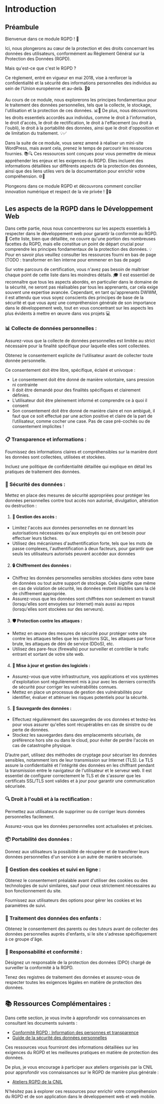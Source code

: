 # Introduction

## Préambule

Bienvenue dans ce module RGPD ! 🎉

Ici, nous plongerons au cœur de la protection et des droits concernant les données des utilisateurs, conformément au Règlement Général sur la Protection des Données (RGPD).

Mais qu'est-ce que c'est le RGPD ?

Ce règlement, entré en vigueur en mai 2018, vise à renforcer la confidentialité et la sécurité des informations personnelles des individus au sein de l'Union européenne et au-delà. 💼🔒

Au cours de ce module, nous explorerons les principes fondamentaux pour le traitement des données personnelles, tels que la collecte, le stockage, l'utilisation et la protection de ces données. 📊🔐
De plus, nous découvrirons les droits essentiels accordés aux individus, comme le droit à l'information, le droit d'accès, le droit de rectification, le droit à l'effacement (ou droit à l'oubli), le droit à la portabilité des données, ainsi que le droit d'opposition et de limitation du traitement. 💡✅

Dans la suite de ce module, vous serez amené à réaliser un mini-site WordPress, mais avant cela, prenez le temps de parcourir les ressources fournies. 📚🔍
Ces ressources sont conçues pour vous permettre de mieux appréhender les enjeux et les exigences du RGPD. Elles incluent des informations détaillées sur différents aspects de la protection des données, ainsi que des liens utiles vers de la documentation pour enrichir votre compréhension. 🌐📖

Plongeons dans ce module RGPD et découvrons comment concilier innovation numérique et respect de la vie privée ! 🚀🔒

## Les aspects de la RGPD dans le Développement Web

Dans cette partie, nous nous concentrerons sur les aspects essentiels à respecter dans le développement web pour garantir la conformité au RGPD. 📝
Cette liste, bien que détaillée, ne couvre qu'une portion des nombreuses facettes du RGPD, mais elle constitue un point de départ crucial pour comprendre les principes fondamentaux de la protection des données. 💡
Pour en savoir plus veuillez consulter les ressources fourni en bas de page (TODO : transformer en lien interne pour emmener en bas de page)

Sur votre parcours de certification, vous n'avez pas besoin de maîtriser chaque point de cette liste dans les moindres détails. 🎓
Il est essentiel de reconnaître que tous les aspects abordés, en particulier dans le domaine de la sécurité, ne seront pas réalisables par tous les apprenants, car cela exige souvent une expertise avancée.
Cependant, en tant qu'apprenants DWWM, il est attendu que vous soyez conscients des principes de base de la sécurité et que vous ayez une compréhension générale de son importance dans le développement web, tout en vous concentrant sur les aspects les plus évidents à mettre en œuvre dans vos projets 💻

### 📊 Collecte de données personnelles :

Assurez-vous que la collecte de données personnelles est limitée au strict nécessaire pour la finalité spécifique pour laquelle elles sont collectées.

Obtenez le consentement explicite de l'utilisateur avant de collecter toute donnée personnelle.

Ce consentement doit être libre, spécifique, éclairé et univoque :

- Le consentement doit être donné de manière volontaire, sans pression ni contrainte
- Il doit être demandé pour des finalités spécifiques et clairement définies.
- L’utilisateur doit être pleinement informé et comprendre ce à quoi il consent
- Son consentement doit être donné de manière claire et non ambiguë, il faut que ce soit effectué par une action positive et claire de la part de l’utilisateur, comme cocher une case. Pas de case pré-cochés ou de consentement implicites !

### 📋 Transparence et informations :

Fournissez des informations claires et compréhensibles sur la manière dont les données sont collectées, utilisées et stockées.

Incluez une politique de confidentialité détaillée qui explique en détail les pratiques de traitement des données.

### 🔐 Sécurité des données :

Mettez en place des mesures de sécurité appropriées pour protéger les données personnelles contre tout accès non autorisé, divulgation, altération ou destruction :

1. #### 🔑 Gestion des accès :

- Limitez l'accès aux données personnelles en ne donnant les autorisations nécessaires qu'aux employés qui en ont besoin pour effectuer leurs tâches.
- Utilisez des mécanismes d'authentification forte, tels que les mots de passe complexes, l'authentification à deux facteurs, pour garantir que seuls les utilisateurs autorisés peuvent accéder aux données

2. #### 🔒 Chiffrement des données :

- Chiffrez les données personnelles sensibles stockées dans votre base de données ou tout autre support de stockage. Cela signifie que même en cas de violation de sécurité, les données restent illisibles sans la clé de chiffrement appropriée.
- Assurez-vous que les données sont chiffrées non seulement en transit (lorsqu'elles sont envoyées sur Internet) mais aussi au repos (lorsqu'elles sont stockées sur des serveurs).

3. #### 🛡️ Protection contre les attaques :

- Mettez en œuvre des mesures de sécurité pour protéger votre site contre les attaques telles que les injections SQL, les attaques par force brute, les attaques de déni de service (DDoS), etc.
- Utilisez des pare-feux (firewalls) pour surveiller et contrôler le trafic entrant et sortant de votre site web.

4. #### 🔄 Mise à jour et gestion des logiciels :

- Assurez-vous que votre infrastructure, vos applications et vos systèmes d'exploitation sont régulièrement mis à jour avec les derniers correctifs de sécurité pour corriger les vulnérabilités connues.
- Mettez en place un processus de gestion des vulnérabilités pour identifier, évaluer et atténuer les risques potentiels pour la sécurité.

5. #### 💾 Sauvegarde des données :

- Effectuez régulièrement des sauvegardes de vos données et testez-les pour vous assurer qu'elles sont récupérables en cas de sinistre ou de perte de données.
- Stockez les sauvegardes dans des emplacements sécurisés, de préférence hors site ou dans le cloud, pour éviter de perdre l'accès en cas de catastrophe physique.

D’autre part, utilisez des méthodes de cryptage pour sécuriser les données sensibles, notamment lors de leur transmission sur Internet (TLS). Le TLS assure la confidentialité et l'intégrité des données en les chiffrant pendant la transmission entre le navigateur de l'utilisateur et le serveur web. Il est essentiel de configurer correctement le TLS et de s'assurer que les certificats SSL/TLS sont valides et à jour pour garantir une communication sécurisée.

### 🔍 Droit à l'oubli et à la rectification :

Permettez aux utilisateurs de supprimer ou de corriger leurs données personnelles facilement.

Assurez-vous que les données personnelles sont actualisées et précises.

### 📦 Portabilité des données :

Donnez aux utilisateurs la possibilité de récupérer et de transférer leurs données personnelles d'un service à un autre de manière sécurisée.

### 🍪 Gestion des cookies et suivi en ligne :

Obtenez le consentement préalable avant d'utiliser des cookies ou des technologies de suivi similaires, sauf pour ceux strictement nécessaires au bon fonctionnement du site.

Fournissez aux utilisateurs des options pour gérer les cookies et les paramètres de suivi.

### 👶 Traitement des données des enfants :

Obtenez le consentement des parents ou des tuteurs avant de collecter des données personnelles auprès d'enfants, si le site s'adresse spécifiquement à ce groupe d'âge.

### 📝 Responsabilité et conformité :

Désignez un responsable de la protection des données (DPO) chargé de surveiller la conformité à la RGPD.

Tenez des registres de traitement des données et assurez-vous de respecter toutes les exigences légales en matière de protection des données.


## 📚 Ressources Complémentaires :

Dans cette section, je vous invite à approfondir vos connaissances en consultant les documents suivants :

- [Conformité RGPD : Information des personnes et transparence](https://www.cnil.fr/fr/conformite-rgpd-information-des-personnes-et-transparence)
- [Guide de la sécurité des données personnelles](https://www.cnil.fr/fr/guide-de-la-securite-des-donnees-personnelles)

Ces ressources vous fourniront des informations détaillées sur les exigences du RGPD et les meilleures pratiques en matière de protection des données.

De plus, je vous encourage à participer aux ateliers organisés par la CNIL pour approfondir vos connaissances sur le RGPD de manière plus générale :

- [Ateliers RGPD de la CNIL](https://atelier-rgpd.cnil.fr/login/)

N'hésitez pas à explorer ces ressources pour enrichir votre compréhension du RGPD et de son application dans le développement web et web mobile.